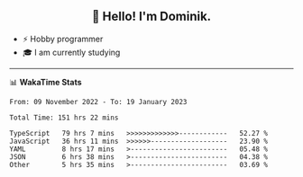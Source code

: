 <h2 align="center">👋 Hello! I'm Dominik.</h2>

- ⚡ Hobby programmer
- 🎓 I am currently studying

---
📊 **WakaTime Stats**
<!--START_SECTION:waka-->

```text
From: 09 November 2022 - To: 19 January 2023

Total Time: 151 hrs 22 mins

TypeScript   79 hrs 7 mins   >>>>>>>>>>>>>------------   52.27 %
JavaScript   36 hrs 11 mins  >>>>>>-------------------   23.90 %
YAML         8 hrs 17 mins   >------------------------   05.48 %
JSON         6 hrs 38 mins   >------------------------   04.38 %
Other        5 hrs 35 mins   >------------------------   03.69 %
```

<!--END_SECTION:waka-->
